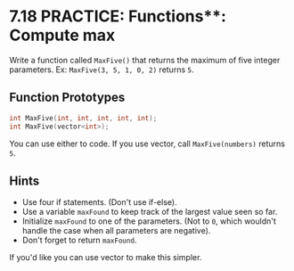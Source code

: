 # 7.18 PRACTICE: Functions**: Compute max
Write a function called `MaxFive()` that returns the maximum of
five integer parameters.
Ex: `MaxFive(3, 5, 1, 0, 2)` returns `5`.

## Function Prototypes
```cpp
int MaxFive(int, int, int, int, int);
int MaxFive(vector<int>);
```
You can use either to code.
If you use vector, call `MaxFive(numbers)` returns `5`.

## Hints
* Use four if statements. (Don't use if-else).
* Use a variable `maxFound` to keep track of the largest value seen so far.
* Initialize `maxFound` to one of the parameters.
(Not to `0`, which wouldn't handle the case when all parameters are negative).
* Don't forget to return `maxFound`.

If you'd like you can use vector to make this simpler.
